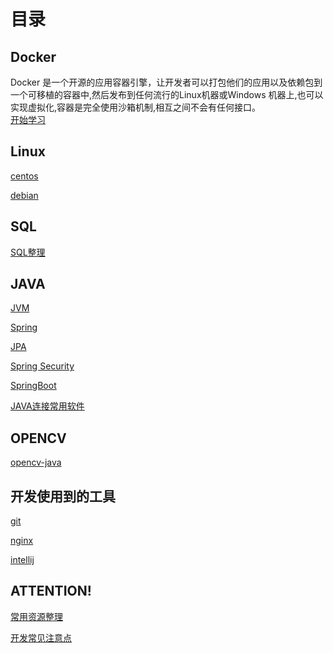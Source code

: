 # 目录



## Docker
Docker 是一个开源的应用容器引擎，让开发者可以打包他们的应用以及依赖包到一个可移植的容器中,然后发布到任何流行的Linux机器或Windows 机器上,也可以实现虚拟化,容器是完全使用沙箱机制,相互之间不会有任何接口。
<br/>
[开始学习](/docker/docker-install.html)

## Linux
[centos](/linux/centos.html)

[debian](/linux/debian.html)

## SQL

[SQL整理](/sql/sql.html)

## JAVA
[JVM](/java/jvm.html)

[Spring](/java/spring.html)

[JPA](/java/jpa.html)

[Spring Security](/java/spring-security.html)

[SpringBoot](/java/springboot.html)

[JAVA连接常用软件](/java/java-connect.html)

## OPENCV

[opencv-java](/opencv/opencv-java.html)



## 开发使用到的工具
[git](/tools/git.html)

[nginx](/tools/nginx.html)

[intellij](/tools/intellij.html)

## ATTENTION!
[常用资源整理](/resource.html)

[开发常见注意点](/attention.html)
